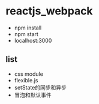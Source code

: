 # reactjs_webpack
- npm install
- npm start
- localhost:3000

## list
- css module
- flexible.js
- setState的同步和异步
- 冒泡和默认事件